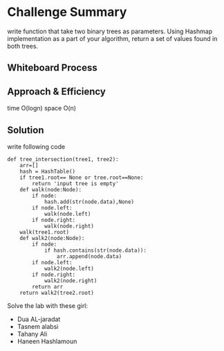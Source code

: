 # Challenge Summary
<!-- Description of the challenge -->
write function that take two binary trees as parameters.
Using Hashmap implementation as a part of your algorithm, return a set of values found in both trees.
## Whiteboard Process
<!-- Embedded whiteboard image -->

## Approach & Efficiency
<!-- What approach did you take? Why? What is the Big O space/time for this approach? -->
time O(logn)
space O(n)

## Solution
<!-- Show how to run your code, and examples of it in action -->
write following code
```
def tree_intersection(tree1, tree2):
    arr=[]
    hash = HashTable()
    if tree1.root== None or tree.root==None:
        return 'input tree is empty'
    def walk(node:Node):
        if node:
            hash.add(str(node.data),None)
        if node.left:
            walk(node.left)
        if node.right:
            walk(node.right)
    walk(tree1.root)
    def walk2(node:Node):
        if node:
            if hash.contains(str(node.data)):
                arr.append(node.data)
        if node.left:
            walk2(node.left)
        if node.right:
            walk2(node.right)
        return arr
    return walk2(tree2.root)

```

Solve the lab with these girl:
- Dua AL-jaradat
- Tasnem alabsi
- Tahany Ali
- Haneen Hashlamoun
